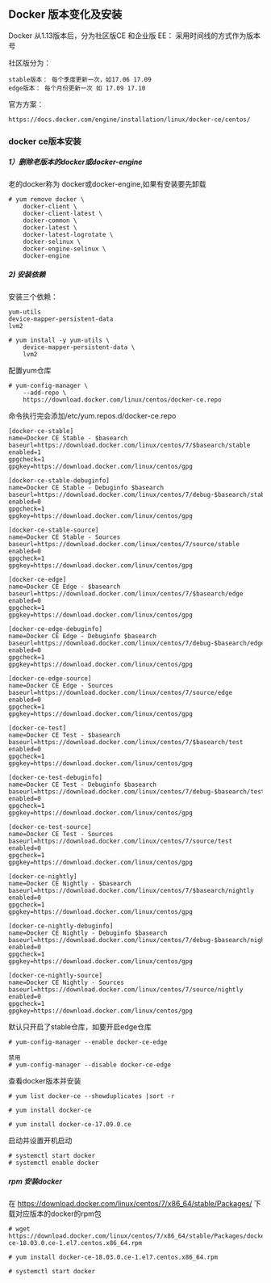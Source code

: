 ## Docker 版本变化及安装 ##

Docker 从1.13版本后，分为社区版CE 和企业版 EE： 采用时间线的方式作为版本号

社区版分为：

    stable版本： 每个季度更新一次，如17.06 17.09
    edge版本： 每个月份更新一次 如 17.09 17.10

官方方案：

    https://docs.docker.com/engine/installation/linux/docker-ce/centos/

### docker ce版本安装 ###
##### 1）删除老版本的docker或docker-engine  ####
老的docker称为 docker或docker-engine,如果有安装要先卸载
```shell
# yum remove docker \
    docker-client \
    docker-client-latest \
    docker-common \
    docker-latest \
    docker-latest-logrotate \
    docker-selinux \
    docker-engine-selinux \
    docker-engine
```
##### 2) 安装依赖 #####
安装三个依赖：

    yum-utils
    device-mapper-persistent-data
    lvm2
```shell
# yum install -y yum-utils \
    device-mapper-persistent-data \
    lvm2
```
配置yum仓库
```shell
# yum-config-manager \
    --add-repo \
    https://download.docker.com/linux/centos/docker-ce.repo
```
命令执行完会添加/etc/yum.repos.d/docker-ce.repo
```repo
[docker-ce-stable]
name=Docker CE Stable - $basearch
baseurl=https://download.docker.com/linux/centos/7/$basearch/stable
enabled=1
gpgcheck=1
gpgkey=https://download.docker.com/linux/centos/gpg

[docker-ce-stable-debuginfo]
name=Docker CE Stable - Debuginfo $basearch
baseurl=https://download.docker.com/linux/centos/7/debug-$basearch/stable
enabled=0
gpgcheck=1
gpgkey=https://download.docker.com/linux/centos/gpg

[docker-ce-stable-source]
name=Docker CE Stable - Sources
baseurl=https://download.docker.com/linux/centos/7/source/stable
enabled=0
gpgcheck=1
gpgkey=https://download.docker.com/linux/centos/gpg

[docker-ce-edge]
name=Docker CE Edge - $basearch
baseurl=https://download.docker.com/linux/centos/7/$basearch/edge
enabled=0
gpgcheck=1
gpgkey=https://download.docker.com/linux/centos/gpg

[docker-ce-edge-debuginfo]
name=Docker CE Edge - Debuginfo $basearch
baseurl=https://download.docker.com/linux/centos/7/debug-$basearch/edge
enabled=0
gpgcheck=1
gpgkey=https://download.docker.com/linux/centos/gpg

[docker-ce-edge-source]
name=Docker CE Edge - Sources
baseurl=https://download.docker.com/linux/centos/7/source/edge
enabled=0
gpgcheck=1
gpgkey=https://download.docker.com/linux/centos/gpg

[docker-ce-test]
name=Docker CE Test - $basearch
baseurl=https://download.docker.com/linux/centos/7/$basearch/test
enabled=0
gpgcheck=1
gpgkey=https://download.docker.com/linux/centos/gpg

[docker-ce-test-debuginfo]
name=Docker CE Test - Debuginfo $basearch
baseurl=https://download.docker.com/linux/centos/7/debug-$basearch/test
enabled=0
gpgcheck=1
gpgkey=https://download.docker.com/linux/centos/gpg

[docker-ce-test-source]
name=Docker CE Test - Sources
baseurl=https://download.docker.com/linux/centos/7/source/test
enabled=0
gpgcheck=1
gpgkey=https://download.docker.com/linux/centos/gpg

[docker-ce-nightly]
name=Docker CE Nightly - $basearch
baseurl=https://download.docker.com/linux/centos/7/$basearch/nightly
enabled=0
gpgcheck=1
gpgkey=https://download.docker.com/linux/centos/gpg

[docker-ce-nightly-debuginfo]
name=Docker CE Nightly - Debuginfo $basearch
baseurl=https://download.docker.com/linux/centos/7/debug-$basearch/nightly
enabled=0
gpgcheck=1
gpgkey=https://download.docker.com/linux/centos/gpg

[docker-ce-nightly-source]
name=Docker CE Nightly - Sources
baseurl=https://download.docker.com/linux/centos/7/source/nightly
enabled=0
gpgcheck=1
gpgkey=https://download.docker.com/linux/centos/gpg

```
默认只开启了stable仓库，如要开启edge仓库
``` shell
# yum-config-manager --enable docker-ce-edge

禁用
# yum-config-manager --disable docker-ce-edge
```

查看docker版本并安装
``` shell
# yum list docker-ce --showduplicates |sort -r

# yum install docker-ce

# yum install docker-ce-17.09.0.ce
```

启动并设置开机启动
```shell
# systemctl start docker
# systemctl enable docker
```

##### rpm 安装docker #####
在  https://download.docker.com/linux/centos/7/x86_64/stable/Packages/ 下载对应版本的docker的rpm包
``` shell
# wget https://download.docker.com/linux/centos/7/x86_64/stable/Packages/docker-ce-18.03.0.ce-1.el7.centos.x86_64.rpm

# yum install docker-ce-18.03.0.ce-1.el7.centos.x86_64.rpm

# systemctl start docker
```



